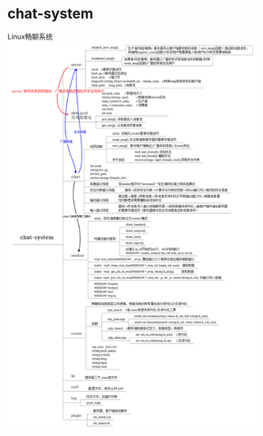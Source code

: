 # chat-system
Linux畅聊系统
![](https://github.com/Lynn-zhang/chat-system/raw/master/Project-Profile/chat-system.png)

